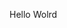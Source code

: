 Hello Wolrd

















































































































































































































































































































































































































































































































































































































































































































































































































































































































































































































































































































































































































































































































































































































































































































































































































































































































































































































































































































































